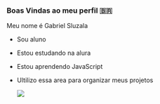 ### Boas Vindas ao meu perfil 🇧🇷

Meu nome é Gabriel Sluzala

- Sou aluno
- Estou estudando na alura
- Estou aprendendo JavaScript
- Ultilizo essa area para organizar meus projetos


  ![](https://tenor.com/pt-BR/view/legacy-media-out-the-window-no-soup-for-you-cheque-please-recovering-democrat-gif-7793247901325461552)
